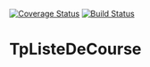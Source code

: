[![Coverage Status](https://coveralls.io/repos/github/MaximeS/TpListeDeCourse/badge.svg?branch=master)](https://coveralls.io/github/MaximeS/TpListeDeCourse?branch=master)
[![Build Status](https://travis-ci.org/MaximeS/TpListeDeCourse.svg?branch=master)](https://travis-ci.org/MaximeS/TpListeDeCourse)
# TpListeDeCourse